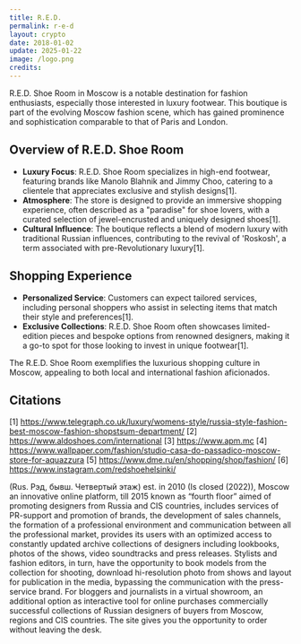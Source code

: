 ```yaml
---
title: R.E.D.
permalink: r-e-d
layout: crypto
date: 2018-01-02
update: 2025-01-22
image: /logo.png
credits:
---
```


R.E.D. Shoe Room in Moscow is a notable destination for fashion enthusiasts, especially those interested in luxury footwear. This boutique is part of the evolving Moscow fashion scene, which has gained prominence and sophistication comparable to that of Paris and London.

## Overview of R.E.D. Shoe Room

- **Luxury Focus**: R.E.D. Shoe Room specializes in high-end footwear, featuring brands like Manolo Blahnik and Jimmy Choo, catering to a clientele that appreciates exclusive and stylish designs[1].
- **Atmosphere**: The store is designed to provide an immersive shopping experience, often described as a "paradise" for shoe lovers, with a curated selection of jewel-encrusted and uniquely designed shoes[1].
- **Cultural Influence**: The boutique reflects a blend of modern luxury with traditional Russian influences, contributing to the revival of 'Roskosh', a term associated with pre-Revolutionary luxury[1].

## Shopping Experience

- **Personalized Service**: Customers can expect tailored services, including personal shoppers who assist in selecting items that match their style and preferences[1].
- **Exclusive Collections**: R.E.D. Shoe Room often showcases limited-edition pieces and bespoke options from renowned designers, making it a go-to spot for those looking to invest in unique footwear[1].

The R.E.D. Shoe Room exemplifies the luxurious shopping culture in Moscow, appealing to both local and international fashion aficionados.

## Citations

[1] https://www.telegraph.co.uk/luxury/womens-style/russia-style-fashion-best-moscow-fashion-shopstsum-department/
[2] https://www.aldoshoes.com/international
[3] https://www.apm.mc
[4] https://www.wallpaper.com/fashion/studio-casa-do-passadico-moscow-store-for-aquazzura
[5] https://www.dme.ru/en/shopping/shop/fashion/
[6] https://www.instagram.com/redshoehelsinki/

(Rus. Рэд, бывш. Четвертый этаж) est. in 2010 (Is closed (2022)), Moscow an innovative online platform, till 2015 known as “fourth floor” aimed of promoting designers from Russia and CIS countries, includes services of PR-support and promotion of brands, the development of sales channels, the formation of a professional environment and communication between all the professional market, provides its users with an optimized access to constantly updated archive collections of designers including lookbooks, photos of the shows, video soundtracks and press releases. Stylists and fashion editors, in turn, have the opportunity to book models from the collection for shooting, download hi-resolution photo from shows and layout for publication in the media, bypassing the communication with the press-service brand. For bloggers and journalists in a virtual showroom, an additional option as interactive tool for online purchases commercially successful collections of Russian designers of buyers from Moscow, regions and CIS countries. The site gives you the opportunity to order without leaving the desk.
